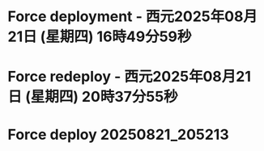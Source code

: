 # Force deployment - 西元2025年08月21日 (星期四) 16時49分59秒    
# Force redeploy - 西元2025年08月21日 (星期四) 20時37分55秒    
# Force deploy 20250821_205213
